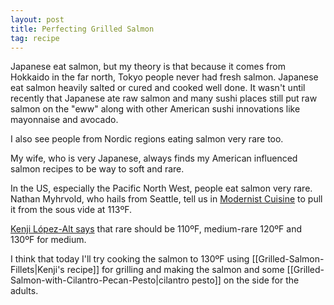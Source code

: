 ```yaml
---
layout: post
title: Perfecting Grilled Salmon
tag: recipe
---
```

Japanese eat salmon, but my theory is that because it comes from Hokkaido in the far north, Tokyo people never had fresh salmon. Japanese eat salmon heavily salted or cured and cooked well done. It wasn't until recently that Japanese ate raw salmon and many sushi places still put raw salmon on the "eww" along with other American sushi innovations like mayonnaise and avocado.

I also see people from Nordic regions eating salmon very rare too.

My wife, who is very Japanese, always finds my American influenced salmon recipes to be way to soft and rare.

In the US, especially the Pacific North West, people eat salmon very rare. Nathan Myhrvold, who hails from Seattle, tell us in [Modernist Cuisine](https://modernistcuisine.com/books/modernist-cuisine-at-home/) to pull it from the sous vide at 113ºF.

[Kenji López-Alt says](https://www.seriouseats.com/recipes/2019/08/grilled-salmon-fillets.html) that rare should be 110ºF, medium-rare 120ºF and 130ºF for medium.

I think that today I'll try cooking the salmon to 130ºF using [[Grilled-Salmon-Fillets|Kenji's recipe]] for grilling and making the salmon and some [[Grilled-Salmon-with-Cilantro-Pecan-Pesto|cilantro pesto]] on the side for the adults.